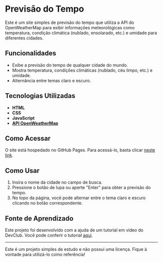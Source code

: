 # Previsão do Tempo

Este é um site simples de previsão do tempo que utiliza a API do OpenWeatherMap para exibir informações meteorológicas como temperatura, condição climática (nublado, ensolarado, etc.) e umidade para diferentes cidades.

## Funcionalidades

- Exibe a previsão do tempo de qualquer cidade do mundo.
- Mostra temperatura, condições climáticas (nublado, céu limpo, etc.) e umidade.
- Alternância entre temas claro e escuro.

## Tecnologias Utilizadas

- **HTML**
- **CSS**
- **JavaScript**
- **[API OpenWeatherMap](https://openweathermap.org/)**

## Como Acessar

O site está hospedado no GitHub Pages. Para acessá-lo, basta clicar [neste link](https://bernardooldz.github.io/previsao-do-tempo/).

## Como Usar

1. Insira o nome da cidade no campo de busca.
2. Pressione o botão de lupa ou aperte "Enter" para obter a previsão do tempo.
3. No topo da página, você pode alternar entre o tema claro e escuro clicando no botão correspondente.

## Fonte de Aprendizado

Este projeto foi desenvolvido com a ajuda de um tutorial em vídeo do DevClub. Você pode conferir o tutorial [aqui](https://youtu.be/qxzqEuAOYZ4?si=RI4o9mZSBAM4dO7L).

---

Este é um projeto simples de estudo e não possui uma licença. Fique à vontade para utilizá-lo como referência!
